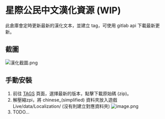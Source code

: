 # 星際公民中文漢化資源 (WIP)
此倉庫會定時更新最新的漢化文本，並建立 tag，可使用 gitlab api 下載最新更新。

## 截圖
![漢化截圖.png](https://s2.loli.net/2023/09/23/ePVw9Hzkn3pJgsF.png)

## 手動安裝
1. 前往 [TAGS](https://github.com/StarCitizenToolBox/LocalizationData/tags) 頁面，選擇最新的版本，點擊下載原始碼 (zip)。
2. 解壓縮zpi，將 chinese_(simplified) 資料夾放入遊戲 Live/data/Localization/ (沒有則建立對應資料夾)
    ![image.png](https://s2.loli.net/2023/09/23/jgiuyWqlUamOAvG.png)
3. TODO...
